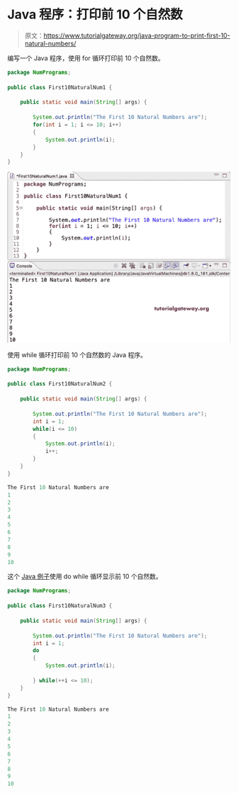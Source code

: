 # Java 程序：打印前 10 个自然数

> 原文：<https://www.tutorialgateway.org/java-program-to-print-first-10-natural-numbers/>

编写一个 Java 程序，使用 for 循环打印前 10 个自然数。

```java
package NumPrograms;

public class First10NaturalNum1 {

	public static void main(String[] args) {

		System.out.println("The First 10 Natural Numbers are");
		for(int i = 1; i <= 10; i++) 
		{
			System.out.println(i);
		}
	}
}
```

![Java Program to Print First 10 Natural Numbers](img/45e6384c5b0aad532edda71b378e406b.png)

使用 while 循环打印前 10 个自然数的 Java 程序。

```java
package NumPrograms;

public class First10NaturalNum2 {

	public static void main(String[] args) {

		System.out.println("The First 10 Natural Numbers are");
		int i = 1;
		while(i <= 10) 
		{
			System.out.println(i);
			i++;
		}
	}
}
```

```java
The First 10 Natural Numbers are
1
2
3
4
5
6
7
8
9
10
```

这个 [Java 例子](https://www.tutorialgateway.org/learn-java-programs/)使用 do while 循环显示前 10 个自然数。

```java
package NumPrograms;

public class First10NaturalNum3 {

	public static void main(String[] args) {

		System.out.println("The First 10 Natural Numbers are");
		int i = 1;
		do
		{
			System.out.println(i);

		} while(++i <= 10);
	}
}
```

```java
The First 10 Natural Numbers are
1
2
3
4
5
6
7
8
9
10
```